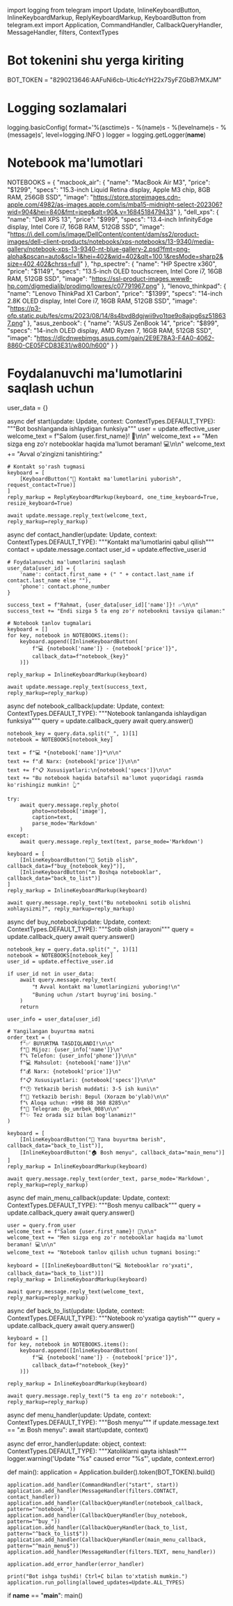 import logging
from telegram import Update, InlineKeyboardButton, InlineKeyboardMarkup, ReplyKeyboardMarkup, KeyboardButton
from telegram.ext import Application, CommandHandler, CallbackQueryHandler, MessageHandler, filters, ContextTypes

# Bot tokenini shu yerga kiriting
BOT_TOKEN = "8290213646:AAFuNi6cb-Utic4cYH22x7SyFZGbB7rMXJM"

# Logging sozlamalari
logging.basicConfig(
    format='%(asctime)s - %(name)s - %(levelname)s - %(message)s',
    level=logging.INFO
)
logger = logging.getLogger(__name__)

# Notebook ma'lumotlari
NOTEBOOKS = {
    "macbook_air": {
        "name": "MacBook Air M3",
        "price": "$1299",
        "specs": "15.3-inch Liquid Retina display, Apple M3 chip, 8GB RAM, 256GB SSD",
        "image": "https://store.storeimages.cdn-apple.com/4982/as-images.apple.com/is/mba15-midnight-select-202306?wid=904&hei=840&fmt=jpeg&qlt=90&.v=1684518479433"
    },
    "dell_xps": {
        "name": "Dell XPS 13",
        "price": "$999",
        "specs": "13.4-inch InfinityEdge display, Intel Core i7, 16GB RAM, 512GB SSD",
        "image": "https://i.dell.com/is/image/DellContent/content/dam/ss2/product-images/dell-client-products/notebooks/xps-notebooks/13-9340/media-gallery/notebook-xps-13-9340-nt-blue-gallery-2.psd?fmt=png-alpha&pscan=auto&scl=1&hei=402&wid=402&qlt=100,1&resMode=sharp2&size=402,402&chrss=full"
    },
    "hp_spectre": {
        "name": "HP Spectre x360",
        "price": "$1149",
        "specs": "13.5-inch OLED touchscreen, Intel Core i7, 16GB RAM, 512GB SSD",
        "image": "https://ssl-product-images.www8-hp.com/digmedialib/prodimg/lowres/c07791967.png"
    },
    "lenovo_thinkpad": {
        "name": "Lenovo ThinkPad X1 Carbon",
        "price": "$1399",
        "specs": "14-inch 2.8K OLED display, Intel Core i7, 16GB RAM, 512GB SSD",
        "image": "https://p3-ofp.static.pub/fes/cms/2023/08/14/8s4bvd8dgjwii9vo1tqe9o8ajpg6sz518637.png"
    },
    "asus_zenbook": {
        "name": "ASUS ZenBook 14",
        "price": "$899",
        "specs": "14-inch OLED display, AMD Ryzen 7, 16GB RAM, 512GB SSD",
        "image": "https://dlcdnwebimgs.asus.com/gain/2E9E78A3-F4A0-4062-8860-CE05FCD83E31/w800/h600"
    }
}

# Foydalanuvchi ma'lumotlarini saqlash uchun
user_data = {}


async def start(update: Update, context: ContextTypes.DEFAULT_TYPE):
    """Bot boshlanganda ishlaydigan funksiya"""
    user = update.effective_user
    welcome_text = f"Salom {user.first_name}! 👋\n\n"
    welcome_text += "Men sizga eng zo'r notebooklar haqida ma'lumot beraman! 💻\n\n"
    welcome_text += "Avval o'zingizni tanishtiring:"

    # Kontakt so'rash tugmasi
    keyboard = [
        [KeyboardButton("📱 Kontakt ma'lumotlarini yuborish", request_contact=True)]
    ]
    reply_markup = ReplyKeyboardMarkup(keyboard, one_time_keyboard=True, resize_keyboard=True)

    await update.message.reply_text(welcome_text, reply_markup=reply_markup)


async def contact_handler(update: Update, context: ContextTypes.DEFAULT_TYPE):
    """Kontakt ma'lumotlarini qabul qilish"""
    contact = update.message.contact
    user_id = update.effective_user.id

    # Foydalanuvchi ma'lumotlarini saqlash
    user_data[user_id] = {
        'name': contact.first_name + (" " + contact.last_name if contact.last_name else ""),
        'phone': contact.phone_number
    }

    success_text = f"Rahmat, {user_data[user_id]['name']}! ✅\n\n"
    success_text += "Endi sizga 5 ta eng zo'r notebookni tavsiya qilaman:"

    # Notebook tanlov tugmalari
    keyboard = []
    for key, notebook in NOTEBOOKS.items():
        keyboard.append([InlineKeyboardButton(
            f"💻 {notebook['name']} - {notebook['price']}",
            callback_data=f"notebook_{key}"
        )])

    reply_markup = InlineKeyboardMarkup(keyboard)

    await update.message.reply_text(success_text, reply_markup=reply_markup)


async def notebook_callback(update: Update, context: ContextTypes.DEFAULT_TYPE):
    """Notebook tanlanganda ishlaydigan funksiya"""
    query = update.callback_query
    await query.answer()

    notebook_key = query.data.split("_", 1)[1]
    notebook = NOTEBOOKS[notebook_key]

    text = f"💻 *{notebook['name']}*\n\n"
    text += f"💰 Narx: {notebook['price']}\n\n"
    text += f"📋 Xususiyatlari:\n{notebook['specs']}\n\n"
    text += "Bu notebook haqida batafsil ma'lumot yuqoridagi rasmda ko'rishingiz mumkin! 👆"

    try:
        await query.message.reply_photo(
            photo=notebook['image'],
            caption=text,
            parse_mode='Markdown'
        )
    except:
        await query.message.reply_text(text, parse_mode='Markdown')

    keyboard = [
        [InlineKeyboardButton("🛒 Sotib olish", callback_data=f"buy_{notebook_key}")],
        [InlineKeyboardButton("🔙 Boshqa notebooklar", callback_data="back_to_list")]
    ]
    reply_markup = InlineKeyboardMarkup(keyboard)

    await query.message.reply_text("Bu notebookni sotib olishni xohlaysizmi?", reply_markup=reply_markup)


async def buy_notebook(update: Update, context: ContextTypes.DEFAULT_TYPE):
    """Sotib olish jarayoni"""
    query = update.callback_query
    await query.answer()

    notebook_key = query.data.split("_", 1)[1]
    notebook = NOTEBOOKS[notebook_key]
    user_id = update.effective_user.id

    if user_id not in user_data:
        await query.message.reply_text(
            "❗️ Avval kontakt ma'lumotlaringizni yuboring!\n"
            "Buning uchun /start buyrug'ini bosing."
        )
        return

    user_info = user_data[user_id]

    # Yangilangan buyurtma matni
    order_text = (
        f"✅ BUYURTMA TASDIQLANDI!\n\n"
        f"👤 Mijoz: {user_info['name']}\n"
        f"📞 Telefon: {user_info['phone']}\n\n"
        f"💻 Mahsulot: {notebook['name']}\n"
        f"💰 Narx: {notebook['price']}\n"
        f"📋 Xususiyatlari: {notebook['specs']}\n\n"
        f"🕐 Yetkazib berish muddati: 3-5 ish kuni\n"
        f"🚚 Yetkazib berish: Bepul (Xorazm bo'ylab)\n\n"
        f"📞 Aloqa uchun: +998 88 360 8285\n"
        f"💬 Telegram: @o_umrbek_008\n\n"
        f"✨ Tez orada siz bilan bog'lanamiz!"
    )

    keyboard = [
        [InlineKeyboardButton("🛒 Yana buyurtma berish", callback_data="back_to_list")],
        [InlineKeyboardButton("🏠 Bosh menyu", callback_data="main_menu")]
    ]
    reply_markup = InlineKeyboardMarkup(keyboard)

    await query.message.reply_text(order_text, parse_mode='Markdown', reply_markup=reply_markup)


async def main_menu_callback(update: Update, context: ContextTypes.DEFAULT_TYPE):
    """Bosh menyu callback"""
    query = update.callback_query
    await query.answer()

    user = query.from_user
    welcome_text = f"Salom {user.first_name}! 👋\n\n"
    welcome_text += "Men sizga eng zo'r notebooklar haqida ma'lumot beraman! 💻\n\n"
    welcome_text += "Notebook tanlov qilish uchun tugmani bosing:"

    keyboard = [[InlineKeyboardButton("💻 Notebooklar ro'yxati", callback_data="back_to_list")]]
    reply_markup = InlineKeyboardMarkup(keyboard)

    await query.message.reply_text(welcome_text, reply_markup=reply_markup)


async def back_to_list(update: Update, context: ContextTypes.DEFAULT_TYPE):
    """Notebook ro'yxatiga qaytish"""
    query = update.callback_query
    await query.answer()

    keyboard = []
    for key, notebook in NOTEBOOKS.items():
        keyboard.append([InlineKeyboardButton(
            f"💻 {notebook['name']} - {notebook['price']}",
            callback_data=f"notebook_{key}"
        )])

    reply_markup = InlineKeyboardMarkup(keyboard)

    await query.message.reply_text("5 ta eng zo'r notebook:", reply_markup=reply_markup)


async def menu_handler(update: Update, context: ContextTypes.DEFAULT_TYPE):
    """Bosh menyu"""
    if update.message.text == "🔙 Bosh menyu":
        await start(update, context)


async def error_handler(update: object, context: ContextTypes.DEFAULT_TYPE):
    """Xatoliklarni qayta ishlash"""
    logger.warning('Update "%s" caused error "%s"', update, context.error)


def main():
    application = Application.builder().token(BOT_TOKEN).build()

    application.add_handler(CommandHandler("start", start))
    application.add_handler(MessageHandler(filters.CONTACT, contact_handler))
    application.add_handler(CallbackQueryHandler(notebook_callback, pattern="^notebook_"))
    application.add_handler(CallbackQueryHandler(buy_notebook, pattern="^buy_"))
    application.add_handler(CallbackQueryHandler(back_to_list, pattern="^back_to_list$"))
    application.add_handler(CallbackQueryHandler(main_menu_callback, pattern="^main_menu$"))
    application.add_handler(MessageHandler(filters.TEXT, menu_handler))

    application.add_error_handler(error_handler)

    print("Bot ishga tushdi! Ctrl+C bilan to'xtatish mumkin.")
    application.run_polling(allowed_updates=Update.ALL_TYPES)


if __name__ == "__main__":
    main()
